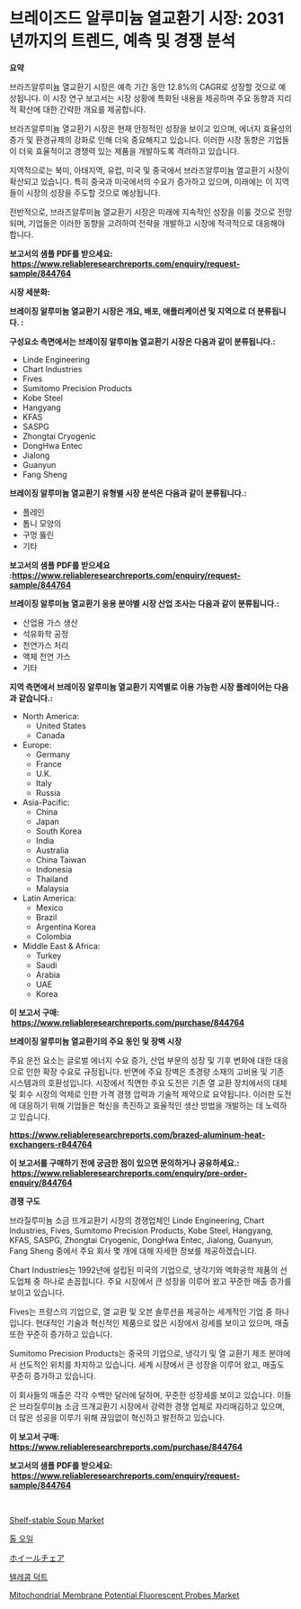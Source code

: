 <p><h1>브레이즈드 알루미늄 열교환기 시장: 2031년까지의 트렌드, 예측 및 경쟁 분석</h1></p><p><strong>요약</strong></p>
<p><p>브라즈알루미늄 열교환기 시장은 예측 기간 동안 12.8%의 CAGR로 성장할 것으로 예상됩니다. 이 시장 연구 보고서는 시장 상황에 특화된 내용을 제공하며 주요 동향과 지리적 확산에 대한 간략한 개요를 제공합니다.</p><p>브라즈알루미늄 열교환기 시장은 현재 안정적인 성장을 보이고 있으며, 에너지 효율성의 증가 및 환경규제의 강화로 인해 더욱 중요해지고 있습니다. 이러한 시장 동향은 기업들이 더욱 효율적이고 경쟁력 있는 제품을 개발하도록 격려하고 있습니다.</p><p>지역적으로는 북미, 아태지역, 유럽, 미국 및 중국에서 브라즈알루미늄 열교환기 시장이 확산되고 있습니다. 특히 중국과 미국에서의 수요가 증가하고 있으며, 미래에는 이 지역들이 시장의 성장을 주도할 것으로 예상됩니다.</p><p>전반적으로, 브라즈알루미늄 열교환기 시장은 미래에 지속적인 성장을 이룰 것으로 전망되며, 기업들은 이러한 동향을 고려하여 전략을 개발하고 시장에 적극적으로 대응해야 합니다.</p></p>
<p><strong>보고서의 샘플 PDF를 받으세요: &nbsp;<a href="https://www.reliableresearchreports.com/enquiry/request-sample/844764">https://www.reliableresearchreports.com/enquiry/request-sample/844764</a></strong></p>
<p><strong>시장 세분화:</strong></p>
<p><strong> 브레이징 알루미늄 열교환기 시장은 개요, 배포, 애플리케이션 및 지역으로 더 분류됩니다. :</strong></p>
<p><strong>구성요소 측면에서는 브레이징 알루미늄 열교환기 시장은 다음과 같이 분류됩니다.:</strong></p>
<p><ul><li>Linde Engineering</li><li>Chart Industries</li><li>Fives</li><li>Sumitomo Precision Products</li><li>Kobe Steel</li><li>Hangyang</li><li>KFAS</li><li>SASPG</li><li>Zhongtai Cryogenic</li><li>DongHwa Entec</li><li>Jialong</li><li>Guanyun</li><li>Fang Sheng</li></ul></p>
<p><strong> 브레이징 알루미늄 열교환기 유형별 시장 분석은 다음과 같이 분류됩니다.:</strong></p>
<p><ul><li>플레인</li><li>톱니 모양의</li><li>구멍 뚫린</li><li>기타</li></ul></p>
<p><strong>보고서의 샘플 PDF를 받으세요 :<a href="https://www.reliableresearchreports.com/enquiry/request-sample/844764">https://www.reliableresearchreports.com/enquiry/request-sample/844764</a></strong></p>
<p><strong> 브레이징 알루미늄 열교환기 응용 분야별 시장 산업 조사는 다음과 같이 분류됩니다.:</strong></p>
<p><ul><li>산업용 가스 생산</li><li>석유화학 공정</li><li>천연가스 처리</li><li>액체 천연 가스</li><li>기타</li></ul></p>
<p><strong>지역 측면에서 브레이징 알루미늄 열교환기 지역별로 이용 가능한 시장 플레이어는 다음과 같습니다.:</strong></p>
<p><ul>
    <li>
        North America:
        <ul>
            <li>United States</li>
            <li>Canada</li>
        </ul>
    </li>
    <li>
        Europe:
        <ul>
            <li>Germany</li>
            <li>France</li>
            <li>U.K.</li>
            <li>Italy</li>
            <li>Russia</li>
        </ul>
    </li>
    <li>
        Asia-Pacific:
        <ul>
            <li>China</li>
            <li>Japan</li>
            <li>South Korea</li>
            <li>India</li>
            <li>Australia</li>
            <li>China Taiwan</li>
            <li>Indonesia</li>
            <li>Thailand</li>
            <li>Malaysia</li>
        </ul>
    </li>
    <li>
        Latin America:
        <ul>
            <li>Mexico</li>
            <li>Brazil</li>
            <li>Argentina Korea</li>
            <li>Colombia</li>
        </ul>
    </li>
    <li>
        Middle East & Africa:
        <ul>
            <li>Turkey</li>
            <li>Saudi</li>
            <li>Arabia</li>
            <li>UAE</li>
            <li>Korea</li>
        </ul>
    </li>
    </ul></p>
<p><strong>이 보고서 구매: &nbsp;<a href="https://www.reliableresearchreports.com/purchase/844764">https://www.reliableresearchreports.com/purchase/844764</a></strong></p>
<p><strong>브레이징 알루미늄 열교환기의 주요 동인 및 장벽 시장</strong></p>
<p><p>주요 운전 요소는 글로벌 에너지 수요 증가, 산업 부문의 성장 및 기후 변화에 대한 대응으로 인한 확장 수요로 규정됩니다. 반면에 주요 장벽은 초경량 소재의 고비용 및 기존 시스템과의 호환성입니다. 시장에서 직면한 주요 도전은 기존 열 교환 장치에서의 대체 및 회수 시장의 억제로 인한 가격 경쟁 압력과 기술적 제약으로 요약됩니다. 이러한 도전에 대응하기 위해 기업들은 혁신을 촉진하고 효율적인 생산 방법을 개발하는 데 노력하고 있습니다.</p></p>
<p><strong><a href="https://www.reliableresearchreports.com/brazed-aluminum-heat-exchangers-r844764">https://www.reliableresearchreports.com/brazed-aluminum-heat-exchangers-r844764</a></strong></p>
<p><strong>이 보고서를 구매하기 전에 궁금한 점이 있으면 문의하거나 공유하세요.: &nbsp;<a href="https://www.reliableresearchreports.com/enquiry/pre-order-enquiry/844764">https://www.reliableresearchreports.com/enquiry/pre-order-enquiry/844764</a></strong></p>
<p><strong>경쟁 구도</strong></p>
<p><p>브라질루미늄 소금 뜨개교환기 시장의 경쟁업체인 Linde Engineering, Chart Industries, Fives, Sumitomo Precision Products, Kobe Steel, Hangyang, KFAS, SASPG, Zhongtai Cryogenic, DongHwa Entec, Jialong, Guanyun, Fang Sheng 중에서 주요 회사 몇 개에 대해 자세한 정보를 제공하겠습니다.</p><p>Chart Industries는 1992년에 설립된 미국의 기업으로, 냉각기와 액화공학 제품의 선도업체 중 하나로 손꼽힙니다. 주요 시장에서 큰 성장을 이루어 왔고 꾸준한 매출 증가를 보이고 있습니다.</p><p>Fives는 프랑스의 기업으로, 열 교환 및 오븐 솔루션을 제공하는 세계적인 기업 중 하나입니다. 현대적인 기술과 혁신적인 제품으로 많은 시장에서 강세를 보이고 있으며, 매출 또한 꾸준히 증가하고 있습니다.</p><p>Sumitomo Precision Products는 중국의 기업으로, 냉각기 및 열 교환기 제조 분야에서 선도적인 위치를 차지하고 있습니다. 세계 시장에서 큰 성장을 이루어 왔고, 매출도 꾸준히 증가하고 있습니다.</p><p>이 회사들의 매출은 각각 수백만 달러에 달하며, 꾸준한 성장세를 보이고 있습니다. 이들은 브라질루미늄 소금 뜨개교환기 시장에서 강력한 경쟁 업체로 자리매김하고 있으며, 더 많은 성공을 이루기 위해 끊임없이 혁신하고 발전하고 있습니다.</p></p>
<p><strong>이 보고서 구매: &nbsp; <a href="https://www.reliableresearchreports.com/purchase/844764">https://www.reliableresearchreports.com/purchase/844764</a></strong></p>
<p><strong>보고서의 샘플 PDF를 받으세요: &nbsp;<a href="https://www.reliableresearchreports.com/enquiry/request-sample/844764">https://www.reliableresearchreports.com/enquiry/request-sample/844764</a></strong><strong></strong></p>
<p>&nbsp;</p>
<p><p><a href="https://www.linkedin.com/pulse/global-shelf-stable-soup-market-types-applications-major-players-zrvrc?trackingId=bkZHIRvA6koHSR9EQ8WUOA%3D%3D">Shelf-stable Soup Market</a></p><p><a href="https://medium.com/@tonyolfson67562023/%ED%82%A4%EC%9B%8C%EB%93%9C-%EC%B6%94%EC%B6%9C-%EB%B0%8F-%EC%97%AD%ED%95%A0%EC%86%8C%EA%B0%9C-%EC%8B%9C%EC%9E%A5-%EC%A0%90%EC%9C%A0%EC%9C%A8-%ED%8A%B8%EB%A0%8C%EB%93%9C-%EB%B0%8F-%EC%84%B1%EC%9E%A5-%ED%8C%A8%ED%84%B4-683156103acf">톨 오일</a></p><p><a href="https://medium.com/@englandlifestyle_22171/%E8%BB%8A%E6%A4%85%E5%AD%90%E5%B8%82%E5%A0%B4%E3%83%AC%E3%83%9D%E3%83%BC%E3%83%88%E3%81%AF-%E3%81%93%E3%81%AE%E5%B8%82%E5%A0%B4%E3%81%AE%E6%9C%80%E6%96%B0%E3%83%88%E3%83%AC%E3%83%B3%E3%83%89%E3%81%A8%E6%88%90%E9%95%B7%E6%A9%9F%E4%BC%9A%E3%82%92%E6%98%8E%E3%82%89%E3%81%8B%E3%81%AB%E3%81%97%E3%81%A6%E3%81%84%E3%81%BE%E3%81%99-3668980bc187">ホイールチェア</a></p><p><a href="https://medium.com/@arthuralety6767836754/%ED%86%B5%EC%8B%A0-%EC%BB%A4%EB%84%A5%ED%84%B0-%EC%8B%9C%EC%9E%A5-%EC%8B%9C%EC%9E%A5-%EC%A0%90%EC%9C%A0%EC%9C%A8-%EC%8B%9C%EC%9E%A5-%EB%8F%99%ED%96%A5-%EB%B0%8F-%EB%AF%B8%EB%9E%98-%EC%84%B1%EC%9E%A5-%ED%83%90%EC%83%89-c0eb58c11575">텔레콤 덕트</a></p><p><a href="https://www.linkedin.com/pulse/mitochondrial-membrane-potential-fluorescent-probes-market-kdq6e?trackingId=FK0jqXhiZUL3CTkPrz3X2g%3D%3D">Mitochondrial Membrane Potential Fluorescent Probes Market</a></p></p>